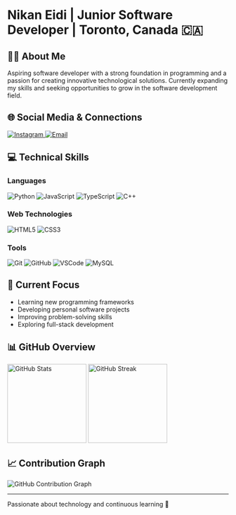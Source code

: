 # Nikan Eidi | Junior Software Developer | Toronto, Canada 🇨🇦

## 👨‍💻 About Me
Aspiring software developer with a strong foundation in programming and a passion for creating innovative technological solutions. Currently expanding my skills and seeking opportunities to grow in the software development field.

## 🌐 Social Media & Connections

<div align="left">
  <!-- LinkedIn -->
  
  <!-- Instagram -->
  <a href="https://www.instagram.com/nikankuroko" target="_blank">
    <img src="https://img.shields.io/badge/Instagram-E4405F?style=for-the-badge&logo=instagram&logoColor=white" alt="Instagram"/>
  </a>
  
  <!-- Email -->
  <a href="mailto:nikaneydi1984@gmail.com">
    <img src="https://img.shields.io/badge/Email-D14836?style=for-the-badge&logo=gmail&logoColor=white" alt="Email"/>
  </a>
</div>

## 💻 Technical Skills

### Languages
![Python](https://img.shields.io/badge/Python-3776AB?style=for-the-badge&logo=python&logoColor=white)
![JavaScript](https://img.shields.io/badge/JavaScript-F7DF1E?style=for-the-badge&logo=javascript&logoColor=black)
![TypeScript](https://img.shields.io/badge/TypeScript-3178C6?style=for-the-badge&logo=typescript&logoColor=white)
![C++](https://img.shields.io/badge/C++-00599C?style=for-the-badge&logo=cplusplus&logoColor=white)

### Web Technologies
![HTML5](https://img.shields.io/badge/HTML5-E34F26?style=for-the-badge&logo=html5&logoColor=white)
![CSS3](https://img.shields.io/badge/CSS3-1572B6?style=for-the-badge&logo=css3&logoColor=white)

### Tools
![Git](https://img.shields.io/badge/Git-F05032?style=for-the-badge&logo=git&logoColor=white)
![GitHub](https://img.shields.io/badge/GitHub-181717?style=for-the-badge&logo=github&logoColor=white)
![VSCode](https://img.shields.io/badge/VSCode-0078D4?style=for-the-badge&logo=visual-studio-code&logoColor=white)
![MySQL](https://img.shields.io/badge/MySQL-4479A1?style=for-the-badge&logo=mysql&logoColor=white)

## 🚀 Current Focus
- Learning new programming frameworks
- Developing personal software projects
- Improving problem-solving skills
- Exploring full-stack development

## 📊 GitHub Overview

<div align="left">
  <img src="https://github-readme-stats.vercel.app/api?username=NikanEidi&theme=tokyonight&show_icons=true&hide_border=false&include_all_commits=true" alt="GitHub Stats" height="180">
  <img src="https://github-readme-streak-stats.herokuapp.com/?user=NikanEidi&theme=tokyonight&hide_border=false" alt="GitHub Streak" height="180">
</div>



## 📈 Contribution Graph

![GitHub Contribution Graph](https://github-profile-trophy.vercel.app/?username=NikanEidi&theme=tokyonight&no-frame=true&column=4)

---

Passionate about technology and continuous learning 🌱

